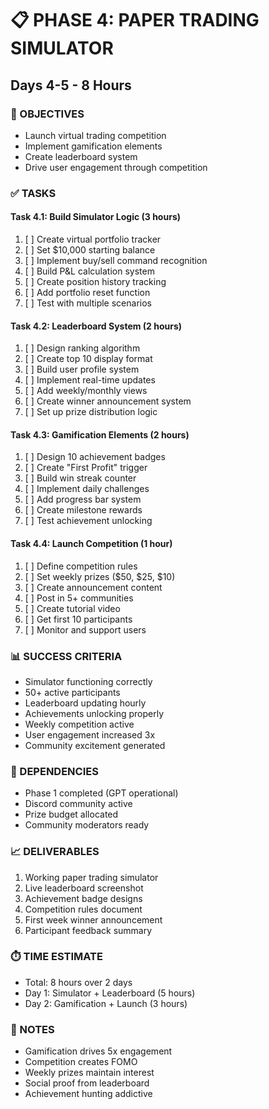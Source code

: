 # 📋 PHASE 4: PAPER TRADING SIMULATOR
## Days 4-5 - 8 Hours

### 🎯 OBJECTIVES
- Launch virtual trading competition
- Implement gamification elements
- Create leaderboard system
- Drive user engagement through competition

### ✅ TASKS

#### Task 4.1: Build Simulator Logic (3 hours)
1. [ ] Create virtual portfolio tracker
2. [ ] Set $10,000 starting balance
3. [ ] Implement buy/sell command recognition
4. [ ] Build P&L calculation system
5. [ ] Create position history tracking
6. [ ] Add portfolio reset function
7. [ ] Test with multiple scenarios

#### Task 4.2: Leaderboard System (2 hours)
1. [ ] Design ranking algorithm
2. [ ] Create top 10 display format
3. [ ] Build user profile system
4. [ ] Implement real-time updates
5. [ ] Add weekly/monthly views
6. [ ] Create winner announcement system
7. [ ] Set up prize distribution logic

#### Task 4.3: Gamification Elements (2 hours)
1. [ ] Design 10 achievement badges
2. [ ] Create "First Profit" trigger
3. [ ] Build win streak counter
4. [ ] Implement daily challenges
5. [ ] Add progress bar system
6. [ ] Create milestone rewards
7. [ ] Test achievement unlocking

#### Task 4.4: Launch Competition (1 hour)
1. [ ] Define competition rules
2. [ ] Set weekly prizes ($50, $25, $10)
3. [ ] Create announcement content
4. [ ] Post in 5+ communities
5. [ ] Create tutorial video
6. [ ] Get first 10 participants
7. [ ] Monitor and support users

### 📊 SUCCESS CRITERIA
- Simulator functioning correctly
- 50+ active participants
- Leaderboard updating hourly
- Achievements unlocking properly
- Weekly competition active
- User engagement increased 3x
- Community excitement generated

### 🚨 DEPENDENCIES
- Phase 1 completed (GPT operational)
- Discord community active
- Prize budget allocated
- Community moderators ready

### 📈 DELIVERABLES
1. Working paper trading simulator
2. Live leaderboard screenshot
3. Achievement badge designs
4. Competition rules document
5. First week winner announcement
6. Participant feedback summary

### ⏱️ TIME ESTIMATE
- Total: 8 hours over 2 days
- Day 1: Simulator + Leaderboard (5 hours)
- Day 2: Gamification + Launch (3 hours)

### 📝 NOTES
- Gamification drives 5x engagement
- Competition creates FOMO
- Weekly prizes maintain interest
- Social proof from leaderboard
- Achievement hunting addictive